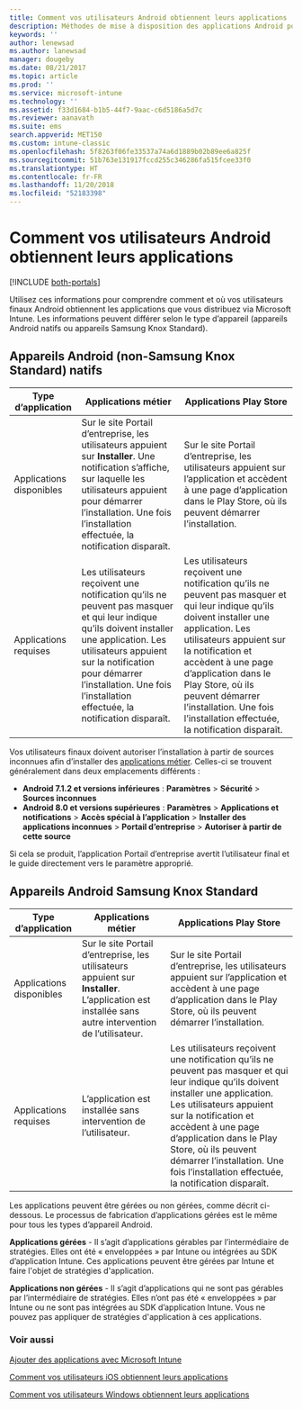 ```yaml
---
title: Comment vos utilisateurs Android obtiennent leurs applications
description: Méthodes de mise à disposition des applications Android pour les utilisateurs finaux
keywords: ''
author: lenewsad
ms.author: lanewsad
manager: dougeby
ms.date: 08/21/2017
ms.topic: article
ms.prod: ''
ms.service: microsoft-intune
ms.technology: ''
ms.assetid: f33d1684-b1b5-44f7-9aac-c6d5186a5d7c
ms.reviewer: aanavath
ms.suite: ems
search.appverid: MET150
ms.custom: intune-classic
ms.openlocfilehash: 5f8263f06fe33537a74a6d1889b02b89ee6a825f
ms.sourcegitcommit: 51b763e131917fccd255c346286fa515fcee33f0
ms.translationtype: HT
ms.contentlocale: fr-FR
ms.lasthandoff: 11/20/2018
ms.locfileid: "52183398"
---
```

# <a name="how-your-android-users-get-their-apps"></a>Comment vos utilisateurs Android obtiennent leurs applications

[!INCLUDE [both-portals](./includes/note-for-both-portals.md)]

Utilisez ces informations pour comprendre comment et où vos utilisateurs finaux Android obtiennent les applications que vous distribuez via Microsoft Intune. Les informations peuvent différer selon le type d’appareil (appareils Android natifs ou appareils Samsung Knox Standard).

## <a name="native-non-samsung-knox-standard-android-devices"></a>Appareils Android (non-Samsung Knox Standard) natifs

| Type d’application | Applications métier | Applications Play Store  |
| ------------- |-------------| -----|
| Applications disponibles      | Sur le site Portail d’entreprise, les utilisateurs appuient sur **Installer**. Une notification s’affiche, sur laquelle les utilisateurs appuient pour démarrer l’installation. Une fois l’installation effectuée, la notification disparaît. | Sur le site Portail d’entreprise, les utilisateurs appuient sur l’application et accèdent à une page d’application dans le Play Store, où ils peuvent démarrer l’installation.|
| Applications requises      | Les utilisateurs reçoivent une notification qu’ils ne peuvent pas masquer et qui leur indique qu’ils doivent installer une application. Les utilisateurs appuient sur la notification pour démarrer l’installation. Une fois l’installation effectuée, la notification disparaît.    | Les utilisateurs reçoivent une notification qu’ils ne peuvent pas masquer et qui leur indique qu’ils doivent installer une application. Les utilisateurs appuient sur la notification et accèdent à une page d’application dans le Play Store, où ils peuvent démarrer l’installation. Une fois l’installation effectuée, la notification disparaît. |

Vos utilisateurs finaux doivent autoriser l’installation à partir de sources inconnues afin d’installer des [applications métier](lob-apps-android.md). Celles-ci se trouvent généralement dans deux emplacements différents :

* **Android 7.1.2 et versions inférieures** : **Paramètres** > **Sécurité** > **Sources inconnues**
* **Android 8.0 et versions supérieures** : **Paramètres** > **Applications et notifications** > **Accès spécial à l’application** > **Installer des applications inconnues** > **Portail d’entreprise** > **Autoriser à partir de cette source**

Si cela se produit, l’application Portail d’entreprise avertit l’utilisateur final et le guide directement vers le paramètre approprié. 


## <a name="samsung-knox-standard-android-devices"></a>Appareils Android Samsung Knox Standard

| Type d’application | Applications métier | Applications Play Store  |
| ------------- |-------------| -----|
| Applications disponibles      | Sur le site Portail d’entreprise, les utilisateurs appuient sur **Installer**. L’application est installée sans autre intervention de l’utilisateur. | Sur le site Portail d’entreprise, les utilisateurs appuient sur l’application et accèdent à une page d’application dans le Play Store, où ils peuvent démarrer l’installation.|
| Applications requises      | L’application est installée sans intervention de l’utilisateur.    | Les utilisateurs reçoivent une notification qu’ils ne peuvent pas masquer et qui leur indique qu’ils doivent installer une application. Les utilisateurs appuient sur la notification et accèdent à une page d’application dans le Play Store, où ils peuvent démarrer l’installation. Une fois l’installation effectuée, la notification disparaît. |

Les applications peuvent être gérées ou non gérées, comme décrit ci-dessous. Le processus de fabrication d’applications gérées est le même pour tous les types d’appareil Android.

**Applications gérées** - Il s’agit d’applications gérables par l’intermédiaire de stratégies. Elles ont été « enveloppées » par Intune ou intégrées au SDK d’application Intune. Ces applications peuvent être gérées par Intune et faire l'objet de stratégies d'application.

**Applications non gérées** - Il s’agit d’applications qui ne sont pas gérables par l’intermédiaire de stratégies. Elles n’ont pas été « enveloppées » par Intune ou ne sont pas intégrées au SDK d’application Intune. Vous ne pouvez pas appliquer de stratégies d'application à ces applications.

### <a name="see-also"></a>Voir aussi
[Ajouter des applications avec Microsoft Intune](apps-add.md)

[Comment vos utilisateurs iOS obtiennent leurs applications](end-user-apps-ios.md)

[Comment vos utilisateurs Windows obtiennent leurs applications](end-user-apps-windows.md)
